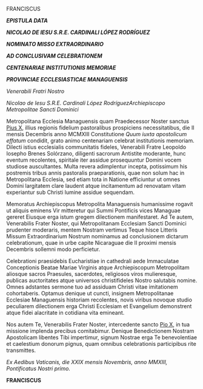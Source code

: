 FRANCISCUS

***EPISTULA DATA***

***NICOLAO DE IESU S.R.E. CARDINALI LÓPEZ RODRÍGUEZ***

***NOMINATO MISSO EXTRAORDINARIO***

***AD CONCLUSIVAM CELEBRATIONEM***

***CENTENARIAE INSTITUTIONIS MEMORIAE***

***PROVINCIAE ECCLESIASTICAE MANAGUENSIS***

*Venerabili Fratri Nostro*

*Nicolao de Iesu S.R.E. Cardinali López RodríguezArchiepiscopo Metropolitae Sancti Dominici*

Metropolitana Ecclesia Managuensis quam Praedecessor Noster sanctus [Pius X](http://www.vatican.va/latin/popes_latin/pio-x/latin_hf_piox.html), illius regionis fidelium pastoralibus prospiciens necessitatibus, die II mensis Decembris anno MCMXIII Constitutione *Quum iuxta apostolicum effatum* condidit, grato animo centenariam celebrat institutionis memoriam. Dilecti istius ecclesialis communitatis fideles, Venerabili Fratre Leopoldo Iosepho Brenes Solórzano, diligenti sacrorum Antistite moderante, hunc eventum recolentes, spiritale iter assidue prosequuntur Domini vocem studiose auscultantes. Multa revera adimplentur incepta, potissimum his postremis tribus annis pastoralis praeparationis, quae non solum hac in Metropolitana Ecclesia, sed etiam tota in Natione efficiuntur ut omnes Domini largitatem clare laudent atque incitamentum ad renovatam vitam experiantur sub Christi lumine assidue sequendam.

Memoratus Archiepiscopus Metropolita Managuensis humanissime rogavit ut aliquis eminens Vir mitteretur qui Summi Pontificis vices Managuae gereret Eiusque erga istum gregem dilectionem manifestaret. Ad Te autem, Venerabilis Frater Noster, qui Metropolitanam Ecclesiam Sancti Dominici prudenter moderaris, mentem Nostram vertimus Teque hisce Litteris Missum Extraordinarium Nostrum nominamus ad conclusionem dictarum celebrationum, quae in urbe capite Nicaraguae die II proximi mensis Decembris sollemni modo perficietur.

Celebrationi praesidebis Eucharistiae in cathedrali aede Immaculatae Conceptionis Beatae Mariae Virginis atque Archiepiscopum Metropolitam aliosque sacros Praesules, sacerdotes, religiosos viros mulieresque, publicas auctoritates atque universos christifideles Nostro salutabis nomine. Omnes adstantes sermone tuo ad assiduam Christi vitae imitationem cohortaberis. Optamus denique ut cuncti, insignem Metropolitanae Ecclesiae Managuensis historiam recolentes, novis viribus novoque studio peculiarem dilectionem erga Christi Ecclesiam et Evangelium demonstrent atque fidei alacritate in cotidiana vita emineant.

Nos autem Te, Venerabilis Frater Noster, intercedente sancto [Pio X](../../../../../latin/popes_latin/pio-x/latin_hf_piox.html), in tua missione implenda precibus comitabimur. Denique Benedictionem Nostram Apostolicam libentes Tibi impertimur, signum Nostrae erga Te benevolentiae et caelestium donorum pignus, quam omnibus celebrationis participibus rite transmittes.

*Ex Aedibus Vaticanis, die XXIX mensis Novembris, anno MMXIII, Pontificatus Nostri primo.*

**FRANCISCUS**